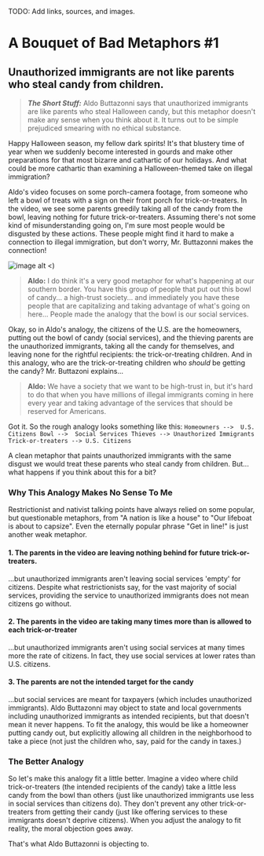 TODO: Add links, sources, and images.

# A Bouquet of Bad Metaphors #1
## Unauthorized immigrants are not like parents who steal candy from children.

>**_The Short Stuff:_** Aldo Buttazonni says that unauthorized immigrants are like parents who steal Halloween candy, but this metaphor doesn't make any sense when you think about it. It turns out to be simple prejudiced smearing
> with no ethical substance.

Happy Halloween season, my fellow dark spirits! It's that blustery time of year when we suddenly become interested in gourds and make other preparations for that most bizarre and cathartic of our holidays.
And what could be more cathartic than examining a Halloween-themed take on illegal immigration? 


Aldo's video focuses on some porch-camera footage, from someone who left a bowl of treats with a sign on their front porch for trick-or-treaters. In the video, we see some parents greedily taking all of the candy from
the bowl, leaving nothing for future trick-or-treaters. Assuming there's not some kind of misunderstanding going on, I'm sure most people would be disgusted by these actions. 
These people might find it hard to 
make a connection to illegal immigration, but don't worry, Mr. Buttazonni makes the connection!

![image alt <](https://github.com/fiverbeyond/skills-github-pages/blob/main/_data/_headshots/AldoButtazonni.png))
> **Aldo:** I do think it's a very good metaphor for what's happening at our southern border. You have this group of people that put out this bowl of candy... a high-trust society... and immediately you
> have these people that are capitalizing and taking advantage of what's going on here... People made the analogy that the bowl is our social services. 

Okay, so in Aldo's analogy, the citizens of the U.S. are the homeowners, putting out the bowl of candy (social services), and the thieving parents are the unauthorized immigrants, taking all the candy for
themselves, and leaving none for the rightful recipients: the trick-or-treating children. And in this analogy, who are the trick-or-treating children who *should* be getting the candy? 
Mr. Buttazoni explains...

> **Aldo:** We have a society that we want to be high-trust in, but it's hard to do that when you have millions of illegal immigrants coming in here every year
> and taking advantage of the services that should be reserved for Americans.

Got it. So the rough analogy looks something like this:
`Homeowners -->  U.S. Citizens
 Bowl -->  Social Services
 Thieves --> Unauthorized Immigrants
 Trick-or-treaters --> U.S. Citizens`

A clean metaphor that paints unauthorized immigrants with the same disgust we would treat these parents who steal candy from children. 
But... what happens if you think about this for a bit?

### Why This Analogy Makes No Sense To Me

Restrictionist and nativist talking points have always relied on some popular, but questionable metaphors, from "A nation is like a house" to "Our lifeboat is about to capsize". Even the eternally popular phrase "Get in line!" 
is just another weak metaphor. 

#### 1. The parents in the video are leaving nothing behind for future trick-or-treaters.

...but unauthorized immigrants aren't leaving social services 'empty' for citizens. Despite what restrictionists say,
for the vast majority of social services, providing the service to unauthorized immigrants does not mean citizens go without.

#### 2. The parents in the video are taking many times more than is allowed to each trick-or-treater

...but unauthorized immigrants aren't using social services at many times more the rate of citizens. In fact, they use social services at lower rates than U.S. citizens.

#### 3. The parents are not the intended target for the candy
...but social services are meant for taxpayers (which includes unauthorized immigrants). Aldo Buttazonni may object to state and local governments including unauthorized immigrants
as intended recipients, but that doesn't mean it never happens. To fit the analogy, this would be like a homeowner
putting candy out, but explicitly allowing all children in the neighborhood to take a piece (not just the children who, say, paid
for the candy in taxes.)

### The Better Analogy

So let's make this analogy fit a little better. Imagine a video where child trick-or-treaters (the intended recipients of the candy) 
take a little less candy from the bowl than others (just like unauthorized immigrants use less in social services than citizens do).
They don't prevent any other trick-or-treaters from getting their candy (just like offering services to these immigrants
doesn't deprive citizens). When you adjust the analogy to fit reality, the moral objection goes away.

That's what Aldo Buttazonni is objecting to.
